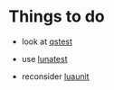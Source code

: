 # Things to do

* look at [qstest](https://www.ctan.org/pkg/qstest)

* use [lunatest](https://github.com/silentbicycle/lunatest)

* reconsider [luaunit](https://github.com/bluebird75/luaunit)
